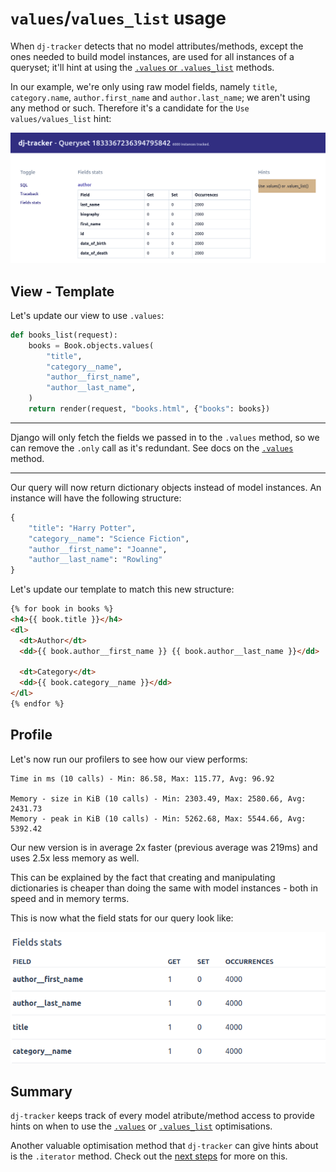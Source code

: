# `values`/`values_list` usage

When `dj-tracker` detects that no model attributes/methods, except the ones needed to build model instances, are used for all instances of a queryset; it'll hint at using the [`.values` or `.values_list`](https://docs.djangoproject.com/en/4.1/topics/db/optimization/#use-queryset-values-and-values-list) methods.

In our example, we're only using raw model fields, namely `title`, `category.name`, `author.first_name` and `author.last_name`; we aren't using any method or such. Therefore it's a candidate for the `Use values/values_list` hint:

![dj-tracker Use values/values_list](../images/use-values-list.png)

## View - Template

Let's update our view to use `.values`:

```python
def books_list(request):
    books = Book.objects.values(
        "title",
        "category__name",
        "author__first_name",
        "author__last_name",
    )
    return render(request, "books.html", {"books": books})
```

---

Django will only fetch the fields we passed in to the `.values` method, so we can remove the `.only` call as it's redundant. See docs on the [`.values`](https://docs.djangoproject.com/en/4.0/ref/models/querysets/#values) method.

---

Our query will now return dictionary objects instead of model instances. An instance will have the following structure:

```python
{
    "title": "Harry Potter",
    "category__name": "Science Fiction",
    "author__first_name": "Joanne",
    "author__last_name": "Rowling"
}
```

Let's update our template to match this new structure:

```html
{% for book in books %}
<h4>{{ book.title }}</h4>
<dl>
  <dt>Author</dt>
  <dd>{{ book.author__first_name }} {{ book.author__last_name }}</dd>

  <dt>Category</dt>
  <dd>{{ book.category__name }}</dd>
</dl>
{% endfor %}
```

## Profile

Let's now run our profilers to see how our view performs:

```console
Time in ms (10 calls) - Min: 86.58, Max: 115.77, Avg: 96.92

Memory - size in KiB (10 calls) - Min: 2303.49, Max: 2580.66, Avg: 2431.73
Memory - peak in KiB (10 calls) - Min: 5262.68, Max: 5544.66, Avg: 5392.42
```

Our new version is in average 2x faster (previous average was 219ms) and uses 2.5x less memory as well.

This can be explained by the fact that creating and manipulating dictionaries is cheaper than doing the same with model instances - both in speed and in memory terms.

This is now what the field stats for our query look like:

![dj-tracker - Field stats](../images/field-stats-3.png)

## Summary

`dj-tracker` keeps track of every model atribute/method access to provide hints on when to use the [`.values`](https://docs.djangoproject.com/en/4.0/ref/models/querysets/#values) or [`.values_list`](https://docs.djangoproject.com/en/4.0/ref/models/querysets/#values-list) optimisations.

Another valuable optimisation method that `dj-tracker` can give hints about is the `.iterator` method. Check out the [next steps](./use_iterator.md) for more on this.
